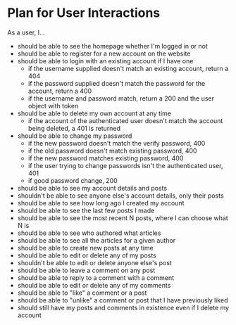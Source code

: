 # Plan for User Interactions

As a user, I...
- should be able to see the homepage whether I'm logged in or not
- should be able to register for a new account on the website
- should be able to login with an existing account if I have one
  - if the username supplied doesn't match an existing account, return a 404
  - if the password supplied doesn't match the password for the account, return a 400
  - if the username and password match, return a 200 and the user object with token
- should be able to delete my own account at any time
  - if the account of the authenticated user doesn't match the account being deleted, a 401 is returned
- should be able to change my password
  - if the new password doesn't match the verify password, 400
  - if the old password doesn't match existing password, 400
  - if the new password matches existing password, 400
  - if the user trying to change passwords isn't the authenticated user, 401
  - if good password change, 200
- should be able to see my account details and posts
- shouldn't be able to see anyone else's account details, only their posts
- should be able to see how long ago I created my account
- should be able to see the last few posts I made
- should be able to see the most recent N posts, where I can choose what N is
- should be able to see who authored what articles
- should be able to see all the articles for a given author
- should be able to create new posts at any time
- should be able to edit or delete any of my posts
- shouldn't be able to edit or delete anyone else's post
- should be able to leave a comment on any post
- should be able to reply to a comment with a comment
- should be able to edit or delete any of my comments
- should be able to "like" a comment or a post
- should be able to "unlike" a comment or post that I have previously liked
- should still have my posts and comments in existence even if I delete my account
  
